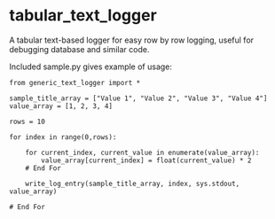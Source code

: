 # tabular_text_logger

A tabular text-based logger for easy row by row logging, useful for debugging database and similar code.

Included sample.py gives example of usage:

```
from generic_text_logger import *

sample_title_array = ["Value 1", "Value 2", "Value 3", "Value 4"]
value_array = [1, 2, 3, 4]

rows = 10

for index in range(0,rows):
	
	for current_index, current_value in enumerate(value_array):
		value_array[current_index] = float(current_value) * 2
	# End For
	
	write_log_entry(sample_title_array, index, sys.stdout, value_array)

# End For
```
